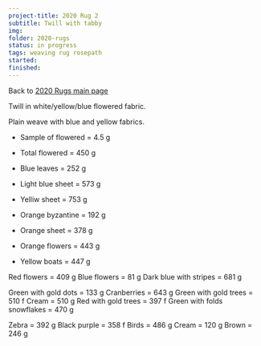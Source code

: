 ```yaml
---
project-title: 2020 Rug 2
subtitle: Twill with tabby
img: 
folder: 2020-rugs
status: in progress
tags: weaving rug rosepath
started: 
finished: 
---
```


Back to [2020 Rugs main page](2020-rugs.md)

Twill in white/yellow/blue flowered fabric.

Plain weave with blue and yellow fabrics.

* Sample of flowered = 4.5 g
* Total flowered = 450 g

* Blue leaves = 252 g
* Light blue sheet = 573 g
* Yelliw sheet = 753 g

* Orange byzantine = 192 g
* Orange sheet = 378 g
* Orange flowers = 443 g
* Yellow boats = 447 g

Red flowers = 409 g
Blue flowers = 81 g
Dark blue with stripes = 681 g

Green with gold dots = 133 g
Cranberries = 643 g
Green with gold trees = 510 f
Cream = 510 g
Red with gold trees = 397 f
Green with folds snowflakes = 470 g

Zebra = 392 g
Black purple = 358 f
Birds = 486 g
Cream = 120 g
Brown = 246 g
